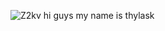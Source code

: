 ![Z2kv](https://github.com/pretopastel/pretopastel/assets/169830163/7ccc5d5e-ca2e-437e-a706-3538a146d592)
hi guys my name is thylask
